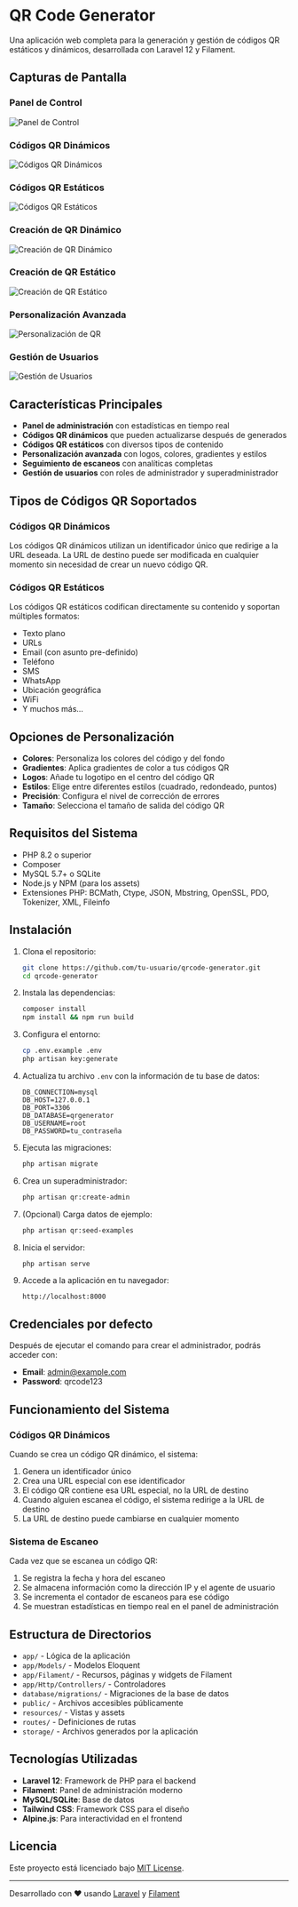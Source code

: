 # QR Code Generator

Una aplicación web completa para la generación y gestión de códigos QR estáticos y dinámicos, desarrollada con Laravel 12 y Filament.

## Capturas de Pantalla

### Panel de Control
![Panel de Control](docs/screenshots/dashboard.png)

### Códigos QR Dinámicos
![Códigos QR Dinámicos](docs/screenshots/dynamic-qrcodes.png)

### Códigos QR Estáticos
![Códigos QR Estáticos](docs/screenshots/static-qrcodes.png)

### Creación de QR Dinámico
![Creación de QR Dinámico](docs/screenshots/dynamic-qr-create.png)

### Creación de QR Estático
![Creación de QR Estático](docs/screenshots/static-qr-create.png)

### Personalización Avanzada
![Personalización de QR](docs/screenshots/qr-customization.png)

### Gestión de Usuarios
![Gestión de Usuarios](docs/screenshots/users.png)

## Características Principales

- **Panel de administración** con estadísticas en tiempo real
- **Códigos QR dinámicos** que pueden actualizarse después de generados
- **Códigos QR estáticos** con diversos tipos de contenido
- **Personalización avanzada** con logos, colores, gradientes y estilos
- **Seguimiento de escaneos** con analíticas completas
- **Gestión de usuarios** con roles de administrador y superadministrador

## Tipos de Códigos QR Soportados

### Códigos QR Dinámicos
Los códigos QR dinámicos utilizan un identificador único que redirige a la URL deseada. La URL de destino puede ser modificada en cualquier momento sin necesidad de crear un nuevo código QR.

### Códigos QR Estáticos
Los códigos QR estáticos codifican directamente su contenido y soportan múltiples formatos:
- Texto plano
- URLs
- Email (con asunto pre-definido)
- Teléfono
- SMS
- WhatsApp
- Ubicación geográfica
- WiFi
- Y muchos más...

## Opciones de Personalización

- **Colores**: Personaliza los colores del código y del fondo
- **Gradientes**: Aplica gradientes de color a tus códigos QR
- **Logos**: Añade tu logotipo en el centro del código QR
- **Estilos**: Elige entre diferentes estilos (cuadrado, redondeado, puntos)
- **Precisión**: Configura el nivel de corrección de errores
- **Tamaño**: Selecciona el tamaño de salida del código QR

## Requisitos del Sistema

- PHP 8.2 o superior
- Composer
- MySQL 5.7+ o SQLite
- Node.js y NPM (para los assets)
- Extensiones PHP: BCMath, Ctype, JSON, Mbstring, OpenSSL, PDO, Tokenizer, XML, Fileinfo

## Instalación

1. Clona el repositorio:
   ```bash
   git clone https://github.com/tu-usuario/qrcode-generator.git
   cd qrcode-generator
   ```

2. Instala las dependencias:
   ```bash
   composer install
   npm install && npm run build
   ```

3. Configura el entorno:
   ```bash
   cp .env.example .env
   php artisan key:generate
   ```

4. Actualiza tu archivo `.env` con la información de tu base de datos:
   ```
   DB_CONNECTION=mysql
   DB_HOST=127.0.0.1
   DB_PORT=3306
   DB_DATABASE=qrgenerator
   DB_USERNAME=root
   DB_PASSWORD=tu_contraseña
   ```

5. Ejecuta las migraciones:
   ```bash
   php artisan migrate
   ```

6. Crea un superadministrador:
   ```bash
   php artisan qr:create-admin
   ```

7. (Opcional) Carga datos de ejemplo:
   ```bash
   php artisan qr:seed-examples
   ```

8. Inicia el servidor:
   ```bash
   php artisan serve
   ```

9. Accede a la aplicación en tu navegador:
   ```
   http://localhost:8000
   ```

## Credenciales por defecto

Después de ejecutar el comando para crear el administrador, podrás acceder con:

- **Email**: admin@example.com
- **Password**: qrcode123

## Funcionamiento del Sistema

### Códigos QR Dinámicos

Cuando se crea un código QR dinámico, el sistema:
1. Genera un identificador único
2. Crea una URL especial con ese identificador
3. El código QR contiene esa URL especial, no la URL de destino
4. Cuando alguien escanea el código, el sistema redirige a la URL de destino
5. La URL de destino puede cambiarse en cualquier momento

### Sistema de Escaneo

Cada vez que se escanea un código QR:
1. Se registra la fecha y hora del escaneo
2. Se almacena información como la dirección IP y el agente de usuario
3. Se incrementa el contador de escaneos para ese código
4. Se muestran estadísticas en tiempo real en el panel de administración

## Estructura de Directorios

- `app/` - Lógica de la aplicación
- `app/Models/` - Modelos Eloquent
- `app/Filament/` - Recursos, páginas y widgets de Filament
- `app/Http/Controllers/` - Controladores
- `database/migrations/` - Migraciones de la base de datos
- `public/` - Archivos accesibles públicamente
- `resources/` - Vistas y assets
- `routes/` - Definiciones de rutas
- `storage/` - Archivos generados por la aplicación

## Tecnologías Utilizadas

- **Laravel 12**: Framework de PHP para el backend
- **Filament**: Panel de administración moderno
- **MySQL/SQLite**: Base de datos
- **Tailwind CSS**: Framework CSS para el diseño
- **Alpine.js**: Para interactividad en el frontend

## Licencia

Este proyecto está licenciado bajo [MIT License](LICENSE).

---

Desarrollado con ❤️ usando [Laravel](https://laravel.com) y [Filament](https://filamentphp.com)
